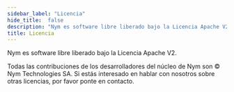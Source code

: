 ```yaml
---
sidebar_label: "Licencia"
hide_title:  false
description: "Nym es software libre liberado bajo la Licencia Apache V2"
title: Licencia
---
```


 

Nym es software libre liberado bajo la Licencia Apache V2.

Todas las contribuciones de los desarrolladores del núcleo de Nym son © Nym Technologies SA. Si estás interesado en hablar con nosotros sobre otras licencias, por favor ponte en contacto.
